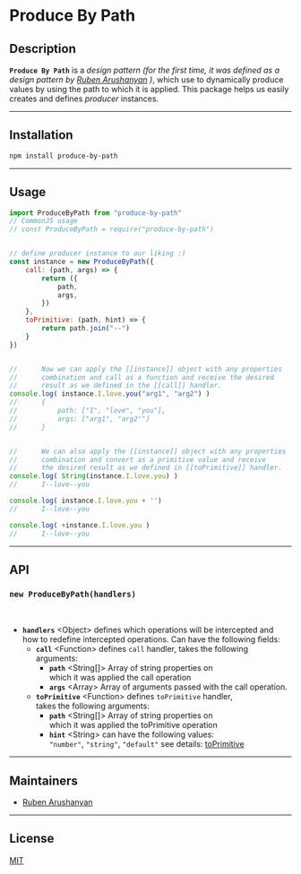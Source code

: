 # Produce By Path

## Description
**`Produce By Path`** is a *design pattern* *(for the first time, it was defined as a *design pattern* by [Ruben Arushanyan](https://github.com/ruben-arushanyan "Ruben Arushanyan") )*, which use to dynamically produce values by using the path to which it is applied. This package helps us easily creates and defines *producer* instances.

<hr>

## Installation

```bash
npm install produce-by-path
```
<hr/>

## Usage
```javascript
import ProduceByPath from "produce-by-path"
// CommonJS usage
// const ProduceByPath = require("produce-by-path")


// define producer instance to our liking :)
const instance = new ProduceByPath({
    call: (path, args) => {
        return ({
            path,
            args,
        })
    },
    toPrimitive: (path, hint) => {
        return path.join("--")
    }
})


//      Now we can apply the [[instance]] object with any properties
//      combination and call as a function and receive the desired
//      result as we defined in the [[call]] handler.
console.log( instance.I.love.you("arg1", "arg2") )  
//      {
//          path: ["I", "love", "you"],
//          args: ["arg1", "arg2'"]
//      } 


//      We can also apply the [[instance]] object with any properties
//      combination and convert as a primitive value and receive
//      the desired result as we defined in [[toPrimitive]] handler.
console.log( String(instance.I.love.you) )
//      I--love--you

console.log( instance.I.love.you + '')
//      I--love--you

console.log( +instance.I.love.you )
//      I--love--you
```

<hr/>

## API


### **`new ProduceByPath(handlers)`**
<br/>

- **`handlers`** \<Object> defines which operations will be intercepted and \
 how to redefine intercepted operations.  Can have the following fields:
    - **`call`** \<Function> defines `call` handler, takes the following arguments:
        - **`path`** \<String[]> Array of string properties on \
        which it was applied the call operation
        - **`args`** \<Array> Array of arguments passed with the call operation.
    - **`toPrimitive`** \<Function> defines `toPrimitive` handler, \
     takes the following arguments:
        - **`path`** \<String[]> Array of string properties on \
        which it was applied the toPrimitive operation
        - **`hint`** \<String> can have the following values: \
        `"number"`, `"string"`, `"default"` see details: [toPrimitive](https://developer.mozilla.org/en-US/docs/Web/JavaScript/Reference/Global_Objects/Symbol/toPrimitive)


<hr/>

## Maintainers

- [Ruben Arushanyan](https://github.com/ruben-arushanyan)

<hr/>

## License
[MIT](https://github.com/ruben-arushanyan/produce-by-path/blob/master/LICENSE)
